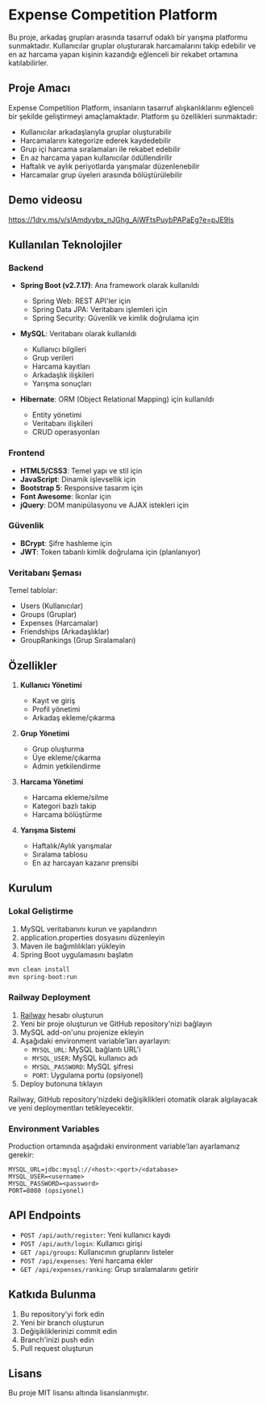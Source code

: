 ﻿# Expense Competition Platform

Bu proje, arkadaş grupları arasında tasarruf odaklı bir yarışma platformu sunmaktadır. Kullanıcılar gruplar oluşturarak harcamalarını takip edebilir ve en az harcama yapan kişinin kazandığı eğlenceli bir rekabet ortamına katılabilirler.

## Proje Amacı

Expense Competition Platform, insanların tasarruf alışkanlıklarını eğlenceli bir şekilde geliştirmeyi amaçlamaktadır. Platform şu özellikleri sunmaktadır:

- Kullanıcılar arkadaşlarıyla gruplar oluşturabilir
- Harcamalarını kategorize ederek kaydedebilir
- Grup içi harcama sıralamaları ile rekabet edebilir
- En az harcama yapan kullanıcılar ödüllendirilir
- Haftalık ve aylık periyotlarda yarışmalar düzenlenebilir
- Harcamalar grup üyeleri arasında bölüştürülebilir

## Demo videosu

https://1drv.ms/v/s!Amdyvbx_nJGhg_AiWFtsPuybPAPaEg?e=pJE9Is

## Kullanılan Teknolojiler

### Backend

- **Spring Boot (v2.7.17)**: Ana framework olarak kullanıldı
  - Spring Web: REST API'ler için
  - Spring Data JPA: Veritabanı işlemleri için
  - Spring Security: Güvenlik ve kimlik doğrulama için

- **MySQL**: Veritabanı olarak kullanıldı
  - Kullanıcı bilgileri
  - Grup verileri
  - Harcama kayıtları
  - Arkadaşlık ilişkileri
  - Yarışma sonuçları

- **Hibernate**: ORM (Object Relational Mapping) için kullanıldı
  - Entity yönetimi
  - Veritabanı ilişkileri
  - CRUD operasyonları

### Frontend

- **HTML5/CSS3**: Temel yapı ve stil için
- **JavaScript**: Dinamik işlevsellik için
- **Bootstrap 5**: Responsive tasarım için
- **Font Awesome**: İkonlar için
- **jQuery**: DOM manipülasyonu ve AJAX istekleri için

### Güvenlik

- **BCrypt**: Şifre hashleme için
- **JWT**: Token tabanlı kimlik doğrulama için (planlanıyor)

### Veritabanı Şeması

Temel tablolar:
- Users (Kullanıcılar)
- Groups (Gruplar)
- Expenses (Harcamalar)
- Friendships (Arkadaşlıklar)
- GroupRankings (Grup Sıralamaları)

## Özellikler

1. **Kullanıcı Yönetimi**
   - Kayıt ve giriş
   - Profil yönetimi
   - Arkadaş ekleme/çıkarma

2. **Grup Yönetimi**
   - Grup oluşturma
   - Üye ekleme/çıkarma
   - Admin yetkilendirme

3. **Harcama Yönetimi**
   - Harcama ekleme/silme
   - Kategori bazlı takip
   - Harcama bölüştürme

4. **Yarışma Sistemi**
   - Haftalık/Aylık yarışmalar
   - Sıralama tablosu
   - En az harcayan kazanır prensibi

## Kurulum

### Lokal Geliştirme

1. MySQL veritabanını kurun ve yapılandırın
2. application.properties dosyasını düzenleyin
3. Maven ile bağımlılıkları yükleyin
4. Spring Boot uygulamasını başlatın

```bash
mvn clean install
mvn spring-boot:run
```

### Railway Deployment

1. [Railway](https://railway.app/) hesabı oluşturun
2. Yeni bir proje oluşturun ve GitHub repository'nizi bağlayın
3. MySQL add-on'unu projenize ekleyin
4. Aşağıdaki environment variable'ları ayarlayın:
   - `MYSQL_URL`: MySQL bağlantı URL'i
   - `MYSQL_USER`: MySQL kullanıcı adı
   - `MYSQL_PASSWORD`: MySQL şifresi
   - `PORT`: Uygulama portu (opsiyonel)
5. Deploy butonuna tıklayın

Railway, GitHub repository'nizdeki değişiklikleri otomatik olarak algılayacak ve yeni deploymentları tetikleyecektir.

### Environment Variables

Production ortamında aşağıdaki environment variable'ları ayarlamanız gerekir:

```
MYSQL_URL=jdbc:mysql://<host>:<port>/<database>
MYSQL_USER=<username>
MYSQL_PASSWORD=<password>
PORT=8080 (opsiyonel)
```

## API Endpoints

- `POST /api/auth/register`: Yeni kullanıcı kaydı
- `POST /api/auth/login`: Kullanıcı girişi
- `GET /api/groups`: Kullanıcının gruplarını listeler
- `POST /api/expenses`: Yeni harcama ekler
- `GET /api/expenses/ranking`: Grup sıralamalarını getirir

## Katkıda Bulunma

1. Bu repository'yi fork edin
2. Yeni bir branch oluşturun
3. Değişikliklerinizi commit edin
4. Branch'inizi push edin
5. Pull request oluşturun

## Lisans

Bu proje MIT lisansı altında lisanslanmıştır.
